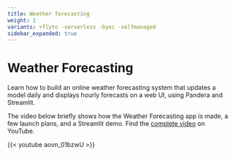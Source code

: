 ```yaml
---
title: Weather forecasting
weight: 1
variants: +flyte -serverless -byoc -selfmanaged
sidebar_expanded: true
---
```


# Weather Forecasting

Learn how to build an online weather forecasting system that updates a model daily and displays hourly forecasts on a web UI, using Pandera and Streamlit.

The video below briefly shows how the Weather Forecasting app is made, a few launch plans, and a Streamlit demo. Find the [complete video](https://youtu.be/c-X1u42uK-g) on YouTube.

{{< youtube aovn_01bzwU >}}
